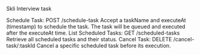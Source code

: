 Skli Interview task

Schedule Task: POST /schedule-task
   Accept a taskName and executeAt (timestamp) to schedule the task.
    The task will be queued and executed after the executeAt time.
List Scheduled Tasks: GET /scheduled-tasks
       Retrieve all scheduled tasks and their status.
Cancel Task: DELETE /cancel-task/:taskId
      Cancel a specific scheduled task before its execution.